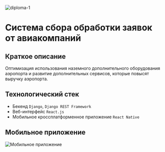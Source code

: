 ![diploma-1](https://user-images.githubusercontent.com/46575164/116453187-3f2ddc00-a867-11eb-8cb0-3197b3a21e74.png)
# Система сбора обработки заявок от авиакомпаний

## Краткое описание

Оптимизация использования наземного дополнительного оборудования аэропорта и развитие дополнительных сервисов, которые повысят выручку аэропорта.

## Технологический стек
+ Бекенд `Django`, `Django REST Framework`
+ Веб-интерфейс `React.js`
+ Мобильное кроссплатформенное приложение `React Native`

## Мобильное приложение
![Мобильное приложение](images/mobile.gif)
